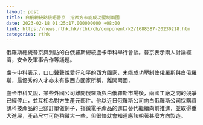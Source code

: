 ```yaml
---
layout: post
title: 白俄總統訪俄晤普京　指西方未能成功壓制兩國
date: 2023-02-18 01:25:17.000000000 +08:00
link: https://news.rthk.hk/rthk/ch/component/k2/1688387-20230218.htm
categories: rthk
---
```


俄羅斯總統普京與到訪的白俄羅斯總統盧卡申科舉行會談。普京表示兩人討論經濟，安全及軍事合作等議題。

盧卡申科表示，口口聲聲說愛好和平的西方國家，未能成功壓制住俄羅斯與白俄羅斯，最優秀的人才亦未有像西方國家所稱，離開兩國，

盧卡申科又說，某些外國公司離開俄羅斯與白俄羅斯市場後，兩國工廠之間的競爭已經停止，並互相為對方生產元部件。他以近日俄羅斯公司向白俄羅斯公司採購資訊科技產品的巨額訂單做例子，指微電子產品的進口替代繼續向前推進，並取得重大進展，產品尺寸可能稍微大一些，但很快就會知道應該朝著甚麼方向製造。
